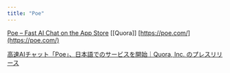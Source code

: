 ```yaml
---
title: "Poe"
---
```


[‎Poe – Fast AI Chat on the App Store](https://apps.apple.com/us/app/poe-fast-ai-chat/id1640745955)
[[Quora]]
[https://poe.com/](https://poe.com/)

[高速AIチャット「Poe」、日本語でのサービスを開始｜Quora, Inc. のプレスリリース](https://prtimes.jp/main/html/rd/p/000000007.000051300.html)
